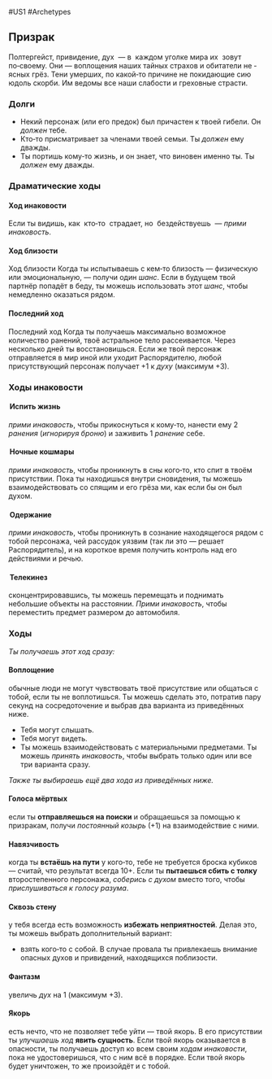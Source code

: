 #US1 #Archetypes

## Призрак
Полтергейст, привидение, дух  — в  каждом уголке мира их  зовут по‑своему. Они — воплощения наших тайных страхов и обитатели не ‑ ясных грёз. Тени умерших, по какой‑то причине не покидающие сию юдоль скорби. Им ведомы все наши слабости и греховные страсти.

### Долги
- Некий персонаж (или его предок) был причастен к твоей гибели. Он *должен* тебе. 
- Кто‑то присматривает за членами твоей семьи. Ты *должен* ему дважды. 
- Ты портишь кому‑то жизнь, и он знает, что виновен именно ты. Ты *должен* ему дважды.

### Драматические ходы
#### Ход инаковости 
Если ты видишь, как  кто‑то  страдает, но  бездействуешь  — *прими инаковость*.

#### Ход близости
Ход близости Когда ты испытываешь с кем‑то близость — физическую или эмоциональную, — получи один *шанс*. Если в будущем твой партнёр попадёт в беду, ты можешь использовать этот *шанс*, чтобы немедленно оказаться рядом.


#### Последний ход
Последний ход Когда ты получаешь максимально возможное количество ранений, твоё астральное тело рассеивается. Через несколько дней ты восстановишься. Если же твой персонаж отправляется в мир иной или уходит Распорядителю, любой присутствующий персонаж получает +1 к *духу* (максимум +3).


### Ходы инаковости

####  Испить жизнь
*прими инаковость*, чтобы прикоснуться к кому‑то, нанести ему 2 *ранения* (*игнорируя броню*) и заживить 1 *ранение* себе. 

####  Ночные кошмары
*прими инаковость*, чтобы проникнуть в сны кого‑то, кто спит в твоём присутствии. Пока ты находишься внутри сновидения, ты можешь взаимодействовать со спящим и его грёза ми, как если бы он был духом. 

####  Одержание
*прими инаковость*, чтобы проникнуть в сознание находящегося рядом с тобой персонажа, чей рассудок уязвим (так ли это — решает Распорядитель), и на короткое время получить контроль над его действиями и речью. 

####  Телекинез
сконцентрировавшись, ты можешь перемещать и поднимать небольшие объекты на расстоянии. *Прими инаковость*, чтобы переместить предмет размером до автомобиля.


### Ходы
*Ты получаешь этот ход сразу:* 
#### Воплощение
обычные люди не могут чувствовать твоё присутствие или общаться с тобой, если ты не воплотишься. Ты можешь сделать это, потратив пару секунд на сосредоточение и выбрав два варианта из приведённых ниже. 
- Тебя могут слышать. 
- Тебя могут видеть. 
- Ты можешь взаимодействовать с материальными предметами. 
Ты можешь *принять инаковость*, чтобы выбрать только один или все три варианта сразу. 

*Также ты выбираешь ещё два хода из приведённых ниже.* 

#### Голоса мёртвых
если ты **отправляешься на поиски** и обращаешься за помощью к призракам, получи *постоянный козырь* (+1) на взаимодействие с ними. 

#### Навязчивость
когда ты **встаёшь на пути** у кого‑то, тебе не требуется броска кубиков — считай, что результат всегда 10+. Если ты **пытаешься сбить с толку** второстепенного персонажа, *соберись с духом* вместо того, чтобы *прислушиваться к голосу разума*. 

#### Сквозь стену
у тебя всегда есть возможность **избежать неприятностей**. Делая это, ты можешь выбрать дополнительный вариант: 
- взять кого‑то с собой. 
В случае провала ты привлекаешь внимание опасных духов и привидений, находящихся поблизости. 

#### Фантазм
увеличь *дух* на 1 (максимум +3). 

#### Якорь
есть нечто, что не позволяет тебе уйти — твой якорь. В его присутствии ты *улучшаешь ход* **явить сущность**. Если твой якорь оказывается в опасности, ты получаешь доступ ко всем своим *ходам инаковости*, пока не удостоверишься, что с ним всё в порядке. Если твой якорь будет уничтожен, то же произойдёт и с тобой.